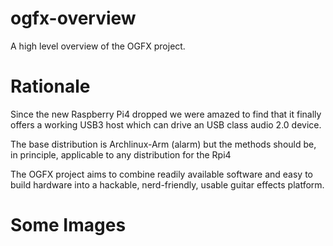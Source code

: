 # ogfx-overview

A high level overview of the OGFX project.

# Rationale

Since the new Raspberry Pi4 dropped we were amazed to find that it finally offers a working USB3 host which can drive an USB class audio 2.0 device. 

The base distribution is Archlinux-Arm (alarm) but the methods should be, in principle, applicable to any distribution for the Rpi4

The OGFX project aims to combine readily available software and easy to build hardware into a hackable, nerd-friendly, usable guitar effects platform.

# Some Images

